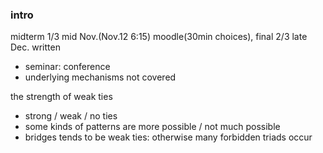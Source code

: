 ### intro

midterm 1/3 mid Nov.(Nov.12 6:15) moodle(30min choices), final 2/3 late Dec. written
- seminar: conference
- underlying mechanisms not covered

the strength of weak ties
- strong / weak / no ties
- some kinds of patterns are more possible / not much possible
- bridges tends to be weak ties: otherwise many forbidden triads occur